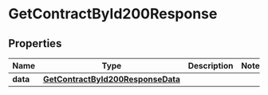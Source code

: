 

# GetContractById200Response


## Properties

| Name | Type | Description | Notes |
|------------ | ------------- | ------------- | -------------|
|**data** | [**GetContractById200ResponseData**](GetContractById200ResponseData.md) |  |  |



